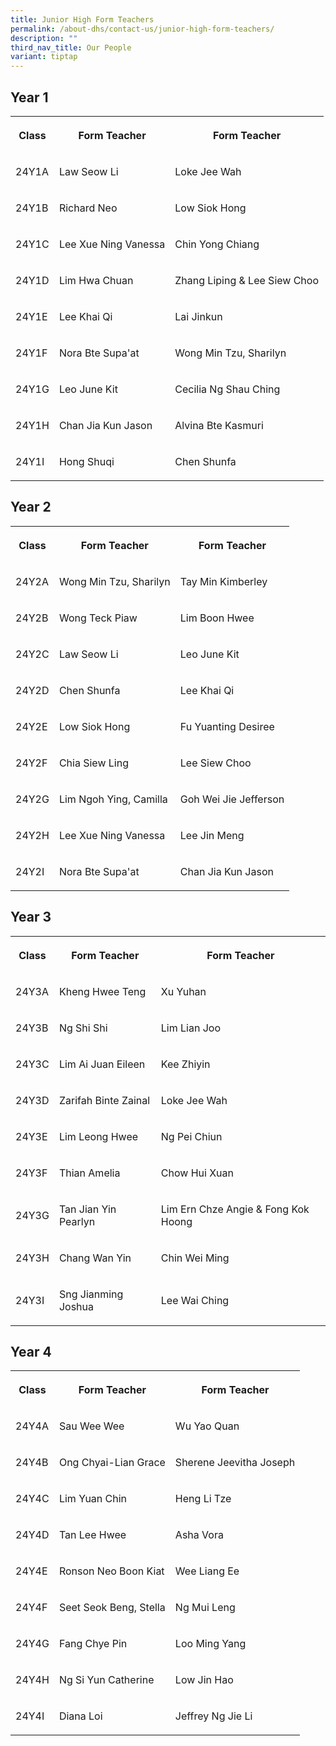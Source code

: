 ```yaml
---
title: Junior High Form Teachers
permalink: /about-dhs/contact-us/junior-high-form-teachers/
description: ""
third_nav_title: Our People
variant: tiptap
---
```

<h2>Year 1</h2><table><tbody><tr><th rowspan="1" colspan="1"><p>Class</p></th><th rowspan="1" colspan="1"><p>Form Teacher</p></th><th rowspan="1" colspan="1"><p>Form Teacher</p></th></tr><tr><td rowspan="1" colspan="1"><p>24Y1A</p></td><td rowspan="1" colspan="1"><p>Law Seow Li</p></td><td rowspan="1" colspan="1"><p>Loke Jee Wah</p></td></tr><tr><td rowspan="1" colspan="1"><p>24Y1B</p></td><td rowspan="1" colspan="1"><p>Richard Neo</p></td><td rowspan="1" colspan="1"><p>Low Siok Hong</p></td></tr><tr><td rowspan="1" colspan="1"><p>24Y1C</p></td><td rowspan="1" colspan="1"><p>Lee Xue Ning Vanessa</p></td><td rowspan="1" colspan="1"><p>Chin Yong Chiang</p></td></tr><tr><td rowspan="1" colspan="1"><p>24Y1D</p></td><td rowspan="1" colspan="1"><p>Lim Hwa Chuan</p></td><td rowspan="1" colspan="1"><p>Zhang Liping &amp; Lee Siew Choo</p></td></tr><tr><td rowspan="1" colspan="1"><p>24Y1E</p></td><td rowspan="1" colspan="1"><p>Lee Khai Qi</p></td><td rowspan="1" colspan="1"><p>Lai Jinkun</p></td></tr><tr><td rowspan="1" colspan="1"><p>24Y1F</p></td><td rowspan="1" colspan="1"><p>Nora Bte Supa'at</p></td><td rowspan="1" colspan="1"><p>Wong Min Tzu, Sharilyn</p></td></tr><tr><td rowspan="1" colspan="1"><p>24Y1G</p></td><td rowspan="1" colspan="1"><p>Leo June Kit</p></td><td rowspan="1" colspan="1"><p>Cecilia Ng Shau Ching</p></td></tr><tr><td rowspan="1" colspan="1"><p>24Y1H</p></td><td rowspan="1" colspan="1"><p>Chan Jia Kun Jason</p></td><td rowspan="1" colspan="1"><p>Alvina Bte Kasmuri</p></td></tr><tr><td rowspan="1" colspan="1"><p>24Y1I</p></td><td rowspan="1" colspan="1"><p>Hong Shuqi</p></td><td rowspan="1" colspan="1"><p>Chen Shunfa</p></td></tr></tbody></table><h2>Year 2</h2><table><tbody><tr><th rowspan="1" colspan="1"><p>Class</p></th><th rowspan="1" colspan="1"><p>Form Teacher</p></th><th rowspan="1" colspan="1"><p>Form Teacher</p></th></tr><tr><td rowspan="1" colspan="1"><p>24Y2A</p></td><td rowspan="1" colspan="1"><p>Wong Min Tzu, Sharilyn</p></td><td rowspan="1" colspan="1"><p>Tay Min Kimberley</p></td></tr><tr><td rowspan="1" colspan="1"><p>24Y2B</p></td><td rowspan="1" colspan="1"><p>Wong Teck Piaw</p></td><td rowspan="1" colspan="1"><p>Lim Boon Hwee</p></td></tr><tr><td rowspan="1" colspan="1"><p>24Y2C</p></td><td rowspan="1" colspan="1"><p>Law Seow Li</p></td><td rowspan="1" colspan="1"><p>Leo June Kit</p></td></tr><tr><td rowspan="1" colspan="1"><p>24Y2D</p></td><td rowspan="1" colspan="1"><p>Chen Shunfa</p></td><td rowspan="1" colspan="1"><p>Lee Khai Qi</p></td></tr><tr><td rowspan="1" colspan="1"><p>24Y2E</p></td><td rowspan="1" colspan="1"><p>Low Siok Hong</p></td><td rowspan="1" colspan="1"><p>Fu Yuanting Desiree</p></td></tr><tr><td rowspan="1" colspan="1"><p>24Y2F</p></td><td rowspan="1" colspan="1"><p>Chia Siew Ling</p></td><td rowspan="1" colspan="1"><p>Lee Siew Choo</p></td></tr><tr><td rowspan="1" colspan="1"><p>24Y2G</p></td><td rowspan="1" colspan="1"><p>Lim Ngoh Ying, Camilla</p></td><td rowspan="1" colspan="1"><p>Goh Wei Jie Jefferson</p></td></tr><tr><td rowspan="1" colspan="1"><p>24Y2H</p></td><td rowspan="1" colspan="1"><p>Lee Xue Ning Vanessa</p></td><td rowspan="1" colspan="1"><p>Lee Jin Meng</p></td></tr><tr><td rowspan="1" colspan="1"><p>24Y2I</p></td><td rowspan="1" colspan="1"><p>Nora Bte Supa'at</p></td><td rowspan="1" colspan="1"><p>Chan Jia Kun Jason</p></td></tr></tbody></table><h2>Year 3</h2><table><tbody><tr><th rowspan="1" colspan="1"><p>Class</p></th><th rowspan="1" colspan="1"><p>Form Teacher</p></th><th rowspan="1" colspan="1"><p>Form Teacher</p></th></tr><tr><td rowspan="1" colspan="1"><p>24Y3A</p></td><td rowspan="1" colspan="1"><p>Kheng Hwee Teng</p></td><td rowspan="1" colspan="1"><p>Xu Yuhan</p></td></tr><tr><td rowspan="1" colspan="1"><p>24Y3B</p></td><td rowspan="1" colspan="1"><p>Ng Shi Shi</p></td><td rowspan="1" colspan="1"><p>Lim Lian Joo</p></td></tr><tr><td rowspan="1" colspan="1"><p>24Y3C</p></td><td rowspan="1" colspan="1"><p>Lim Ai Juan Eileen</p></td><td rowspan="1" colspan="1"><p>Kee Zhiyin</p></td></tr><tr><td rowspan="1" colspan="1"><p>24Y3D</p></td><td rowspan="1" colspan="1"><p>Zarifah Binte Zainal</p></td><td rowspan="1" colspan="1"><p>Loke Jee Wah</p></td></tr><tr><td rowspan="1" colspan="1"><p>24Y3E</p></td><td rowspan="1" colspan="1"><p>Lim Leong Hwee</p></td><td rowspan="1" colspan="1"><p>Ng Pei Chiun</p></td></tr><tr><td rowspan="1" colspan="1"><p>24Y3F</p></td><td rowspan="1" colspan="1"><p>Thian Amelia</p></td><td rowspan="1" colspan="1"><p>Chow Hui Xuan</p></td></tr><tr><td rowspan="1" colspan="1"><p>24Y3G</p></td><td rowspan="1" colspan="1"><p>Tan Jian Yin Pearlyn</p></td><td rowspan="1" colspan="1"><p>Lim Ern Chze Angie &amp; Fong Kok Hoong</p></td></tr><tr><td rowspan="1" colspan="1"><p>24Y3H</p></td><td rowspan="1" colspan="1"><p>Chang Wan Yin</p></td><td rowspan="1" colspan="1"><p>Chin Wei Ming</p></td></tr><tr><td rowspan="1" colspan="1"><p>24Y3I</p></td><td rowspan="1" colspan="1"><p>Sng Jianming Joshua</p></td><td rowspan="1" colspan="1"><p>Lee Wai Ching</p></td></tr></tbody></table><h2>Year 4</h2><table><tbody><tr><th rowspan="1" colspan="1"><p>Class</p></th><th rowspan="1" colspan="1"><p>Form Teacher</p></th><th rowspan="1" colspan="1"><p>Form Teacher</p></th></tr><tr><td rowspan="1" colspan="1"><p>24Y4A</p></td><td rowspan="1" colspan="1"><p>Sau Wee Wee</p></td><td rowspan="1" colspan="1"><p>Wu Yao Quan</p></td></tr><tr><td rowspan="1" colspan="1"><p>24Y4B</p></td><td rowspan="1" colspan="1"><p>Ong Chyai-Lian Grace</p></td><td rowspan="1" colspan="1"><p>Sherene Jeevitha Joseph</p></td></tr><tr><td rowspan="1" colspan="1"><p>24Y4C</p></td><td rowspan="1" colspan="1"><p>Lim Yuan Chin</p></td><td rowspan="1" colspan="1"><p>Heng Li Tze</p></td></tr><tr><td rowspan="1" colspan="1"><p>24Y4D</p></td><td rowspan="1" colspan="1"><p>Tan Lee Hwee</p></td><td rowspan="1" colspan="1"><p>Asha Vora</p></td></tr><tr><td rowspan="1" colspan="1"><p>24Y4E</p></td><td rowspan="1" colspan="1"><p>Ronson Neo Boon Kiat</p></td><td rowspan="1" colspan="1"><p>Wee Liang Ee</p></td></tr><tr><td rowspan="1" colspan="1"><p>24Y4F</p></td><td rowspan="1" colspan="1"><p>Seet Seok Beng, Stella</p></td><td rowspan="1" colspan="1"><p>Ng Mui Leng</p></td></tr><tr><td rowspan="1" colspan="1"><p>24Y4G</p></td><td rowspan="1" colspan="1"><p>Fang Chye Pin</p></td><td rowspan="1" colspan="1"><p>Loo Ming Yang</p></td></tr><tr><td rowspan="1" colspan="1"><p>24Y4H</p></td><td rowspan="1" colspan="1"><p>Ng Si Yun Catherine</p></td><td rowspan="1" colspan="1"><p>Low Jin Hao</p></td></tr><tr><td rowspan="1" colspan="1"><p>24Y4I</p></td><td rowspan="1" colspan="1"><p>Diana Loi</p></td><td rowspan="1" colspan="1"><p>Jeffrey Ng Jie Li</p></td></tr></tbody></table><p></p>